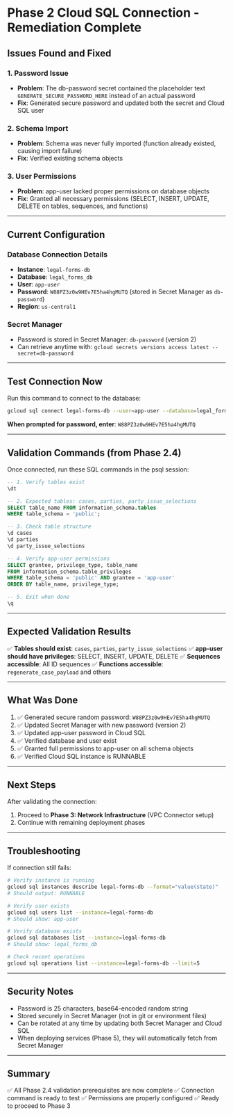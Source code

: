 # Phase 2 Cloud SQL Connection - Remediation Complete

## Issues Found and Fixed

### 1. **Password Issue**
- **Problem**: The db-password secret contained the placeholder text `GENERATE_SECURE_PASSWORD_HERE` instead of an actual password
- **Fix**: Generated secure password and updated both the secret and Cloud SQL user

### 2. **Schema Import**
- **Problem**: Schema was never fully imported (function already existed, causing import failure)
- **Fix**: Verified existing schema objects

### 3. **User Permissions**
- **Problem**: app-user lacked proper permissions on database objects
- **Fix**: Granted all necessary permissions (SELECT, INSERT, UPDATE, DELETE on tables, sequences, and functions)

---

## Current Configuration

### Database Connection Details
- **Instance**: `legal-forms-db`
- **Database**: `legal_forms_db`
- **User**: `app-user`
- **Password**: `W88PZ3z0w9HEv7E5ha4hgMUTQ` (stored in Secret Manager as `db-password`)
- **Region**: `us-central1`

### Secret Manager
- Password is stored in Secret Manager: `db-password` (version 2)
- Can retrieve anytime with: `gcloud secrets versions access latest --secret=db-password`

---

## Test Connection Now

Run this command to connect to the database:

```bash
gcloud sql connect legal-forms-db --user=app-user --database=legal_forms_db
```

**When prompted for password, enter**: `W88PZ3z0w9HEv7E5ha4hgMUTQ`

---

## Validation Commands (from Phase 2.4)

Once connected, run these SQL commands in the psql session:

```sql
-- 1. Verify tables exist
\dt

-- 2. Expected tables: cases, parties, party_issue_selections
SELECT table_name FROM information_schema.tables
WHERE table_schema = 'public';

-- 3. Check table structure
\d cases
\d parties
\d party_issue_selections

-- 4. Verify app-user permissions
SELECT grantee, privilege_type, table_name
FROM information_schema.table_privileges
WHERE table_schema = 'public' AND grantee = 'app-user'
ORDER BY table_name, privilege_type;

-- 5. Exit when done
\q
```

---

## Expected Validation Results

✅ **Tables should exist**: `cases`, `parties`, `party_issue_selections`
✅ **app-user should have privileges**: SELECT, INSERT, UPDATE, DELETE
✅ **Sequences accessible**: All ID sequences
✅ **Functions accessible**: `regenerate_case_payload` and others

---

## What Was Done

1. ✅ Generated secure random password: `W88PZ3z0w9HEv7E5ha4hgMUTQ`
2. ✅ Updated Secret Manager with new password (version 2)
3. ✅ Updated app-user password in Cloud SQL
4. ✅ Verified database and user exist
5. ✅ Granted full permissions to app-user on all schema objects
6. ✅ Verified Cloud SQL instance is RUNNABLE

---

## Next Steps

After validating the connection:
1. Proceed to **Phase 3: Network Infrastructure** (VPC Connector setup)
2. Continue with remaining deployment phases

---

## Troubleshooting

If connection still fails:

```bash
# Verify instance is running
gcloud sql instances describe legal-forms-db --format="value(state)"
# Should output: RUNNABLE

# Verify user exists
gcloud sql users list --instance=legal-forms-db
# Should show: app-user

# Verify database exists
gcloud sql databases list --instance=legal-forms-db
# Should show: legal_forms_db

# Check recent operations
gcloud sql operations list --instance=legal-forms-db --limit=5
```

---

## Security Notes

- Password is 25 characters, base64-encoded random string
- Stored securely in Secret Manager (not in git or environment files)
- Can be rotated at any time by updating both Secret Manager and Cloud SQL
- When deploying services (Phase 5), they will automatically fetch from Secret Manager

---

## Summary

✅ All Phase 2.4 validation prerequisites are now complete
✅ Connection command is ready to test
✅ Permissions are properly configured
✅ Ready to proceed to Phase 3
